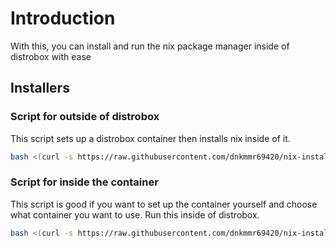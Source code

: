 # Introduction

With this, you can install and run the nix package manager inside of distrobox with ease

## Installers

### Script for outside of distrobox

This script sets up a distrobox container then installs nix inside of it.

```bash
bash <(curl -s https://raw.githubusercontent.com/dnkmmr69420/nix-installer-scripts/main/nix-distrobox/nix-distrobox-setup.sh)
```

### Script for inside the container

This script is good if you want to set up the container yourself and choose what container you want to use. Run this inside of distrobox.

```bash
bash <(curl -s https://raw.githubusercontent.com/dnkmmr69420/nix-installer-scripts/main/nix-distrobox/inside-nix-distrobox.sh)
```
